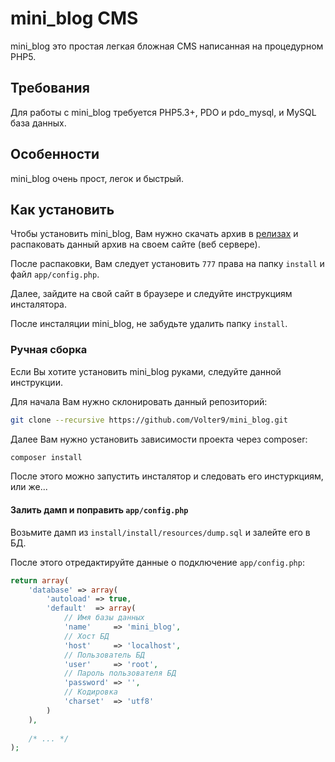 # mini_blog CMS

mini_blog это простая легкая бложная CMS написанная на процедурном PHP5.

## Требования

Для работы с mini_blog требуется PHP5.3+, PDO и pdo_mysql, и MySQL база данных.

## Особенности

mini_blog очень прост, легок и быстрый. 

## Как установить

Чтобы установить mini_blog, Вам нужно скачать архив в [релизах](https://github.com/Volter9/mini_blog/releases) и распаковать данный архив на своем сайте (веб сервере).

После распаковки, Вам следует установить `777` права на папку `install` и файл `app/config.php`.

Далее, зайдите на свой сайт в браузере и следуйте инструкциям инсталятора.

После инсталяции mini_blog, не забудьте удалить папку `install`.

### Ручная сборка

Если Вы хотите установить mini_blog руками, следуйте данной инструкции.

Для начала Вам нужно склонировать данный репозиторий:

```sh
git clone --recursive https://github.com/Volter9/mini_blog.git
```

Далее Вам нужно установить зависимости проекта через composer:

```sh
composer install
```

После этого можно запустить инсталятор и следовать его инстуркциям, или же...

#### Залить дамп и поправить `app/config.php`

Возьмите дамп из `install/install/resources/dump.sql` и залейте его в БД.

После этого отредактируйте данные о подключение `app/config.php`:

```php
return array(
    'database' => array(
        'autoload' => true,
        'default'  => array(
            // Имя базы данных
            'name'     => 'mini_blog',
            // Хост БД
            'host'     => 'localhost',
            // Пользователь БД
            'user'     => 'root',
            // Пароль пользователя БД
            'password' => '',
            // Кодировка
            'charset'  => 'utf8'
        )
    ),
    
    /* ... */
);
```